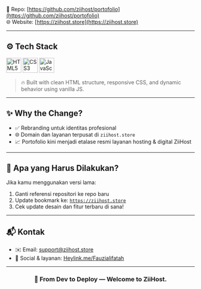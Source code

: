 
🔗 Repo: [https://github.com/ziihost/portofolio](https://github.com/ziihost/portofolio)  
🌐 Website: [https://ziihost.store](https://ziihost.store)

---

## ⚙️ Tech Stack

<p align="left">
  <img src="https://cdn.jsdelivr.net/gh/devicons/devicon/icons/html5/html5-original.svg" alt="HTML5" width="40" />
  <img src="https://cdn.jsdelivr.net/gh/devicons/devicon/icons/css3/css3-original.svg" alt="CSS3" width="40" />
  <img src="https://cdn.jsdelivr.net/gh/devicons/devicon/icons/javascript/javascript-original.svg" alt="JavaScript" width="40" />
</p>

> 🔥 Built with clean HTML structure, responsive CSS, and dynamic behavior using vanilla JS.

---

## ✨ Why the Change?

- ✅ Rebranding untuk identitas profesional  
- 🌐 Domain dan layanan terpusat di `ziihost.store`  
- 📈 Portofolio kini menjadi etalase resmi layanan hosting & digital ZiiHost

---

## 📎 Apa yang Harus Dilakukan?

Jika kamu menggunakan versi lama:

1. Ganti referensi repositori ke repo baru  
2. Update bookmark ke: [`https://ziihost.store`](https://ziihost.store)  
3. Cek update desain dan fitur terbaru di sana!

---

## 📬 Kontak

- ✉️ Email: [support@ziihost.store](mailto:support@ziihost.store)  
- 🔗 Social & layanan: [Heylink.me/Fauzialifatah](https://heylink.me/fauzialifatah)

---

<h3 align="center">💼 From Dev to Deploy — Welcome to ZiiHost.</h3>
